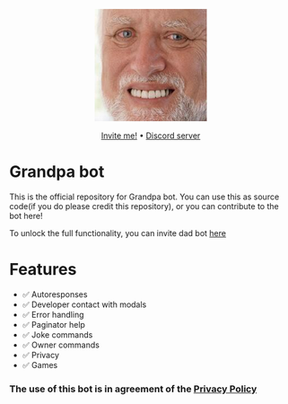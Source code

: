 <p align="center">
    <img src="./assets/Logo.jpeg">
</p>
<p align="center">
    <a href="https://discord.com/api/oauth2/authorize?client_id=957709454583947276&permissions=535260822592&scope=bot%20applications.commands">Invite me!</a> • <a href="https://discord.gg/RVMNP6TAGx">Discord server</a>
</p>

# Grandpa bot
This is the official repository for Grandpa bot. You can use this as source code(if you do please credit this repository), or you can contribute to the bot here!

To unlock the full functionality, you can invite dad bot [here](https://discord.com/oauth2/authorize?client_id=503720029456695306&scope=bot&permissions=537263168)

# Features

- ✅ Autoresponses
- ✅ Developer contact with modals
- ✅ Error handling
- ✅ Paginator help
- ✅ Joke commands
- ✅ Owner commands
- ✅ Privacy
- ✅ Games


### The use of this bot is in agreement of the [Privacy Policy](https://github.com/pogrammar/Grandpa-bot/blob/master/PRIVACY.md)